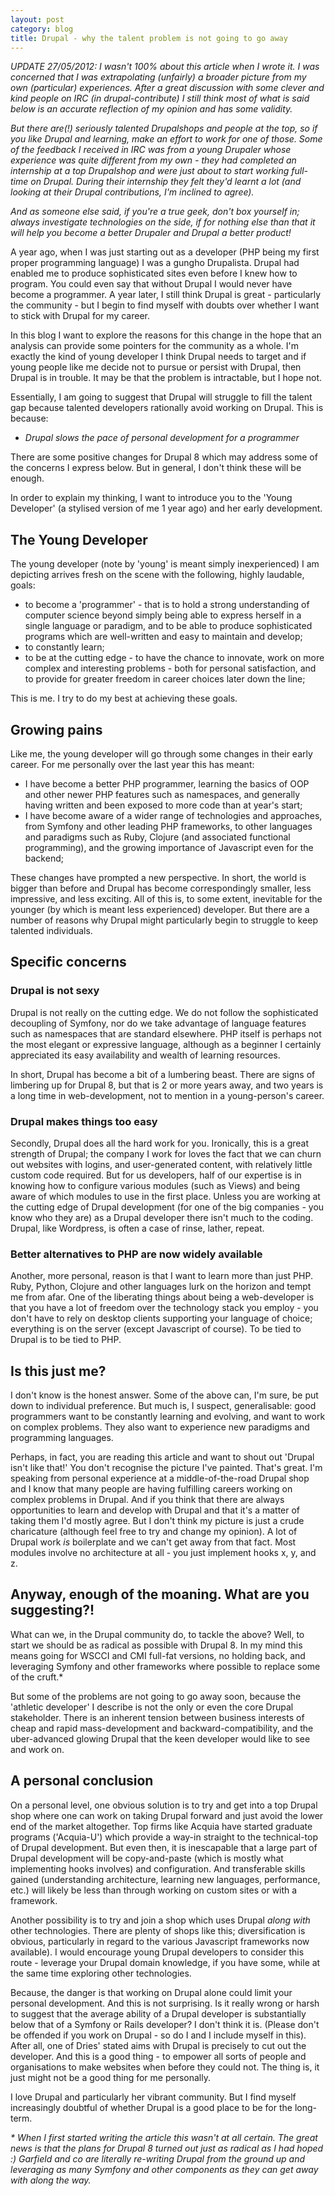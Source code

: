 ```yaml
---
layout: post
category: blog
title: Drupal - why the talent problem is not going to go away
---
```


*UPDATE 27/05/2012: I wasn't 100% about this article when I wrote it. I was concerned that I was extrapolating (unfairly) a broader picture from my own (particular) experiences. After a great discussion with some clever and kind people on IRC (in drupal-contribute) I still think most of what is said below is an accurate reflection of my opinion and has some validity.*

*But there are(!) seriously talented Drupalshops and people at the top, so if you like Drupal and learning, make an effort to work for one of those. Some of the feedback I received in IRC was from a young Drupaler whose experience was quite different from my own - they had completed an internship at a top Drupalshop and were just about to start working full-time on Drupal. During their internship they felt they'd learnt a lot (and looking at their Drupal contributions, I'm inclined to agree).*

*And as someone else said, if you're a true geek, don't box yourself in; always investigate technologies on the side, if for nothing else than that it will help you become a better Drupaler and Drupal a better product!*

A year ago, when I was just starting out as a developer (PHP being my first proper programming language) I was a gungho Drupalista. Drupal had enabled me to produce sophisticated sites even before I knew how to program. You could even say that without Drupal I would never have become a programmer. A year later, I still think Drupal is great - particularly the community - but I begin to find myself with doubts over whether I want to stick with Drupal for my career.

In this blog I want to explore the reasons for this change in the hope that an analysis can provide some pointers for the community as a whole. I'm exactly the kind of young developer I think Drupal needs to target and if young people like me decide not to pursue or persist with Drupal, then Drupal is in trouble. It may be that the problem is intractable, but I hope not.

Essentially, I am going to suggest that Drupal will struggle to fill the talent gap because talented developers rationally avoid working on Drupal. This is because:

* *Drupal slows the pace of personal development for a programmer*

There are some positive changes for Drupal 8 which may address some of the concerns I express below. But in general, I don't think these will be enough.

In order to explain my thinking, I want to introduce you to the 'Young Developer' (a stylised version of me 1 year ago) and her early development.

The Young Developer
-------------------

The young developer (note by 'young' is meant simply inexperienced) I am depicting arrives fresh on the scene with the following, highly laudable, goals:

* to become a 'programmer' - that is to hold a strong understanding of computer science beyond simply being able to express herself in a single language or paradigm, and to be able to produce sophisticated programs which are well-written and easy to maintain and develop;
* to constantly learn;
* to be at the cutting edge - to have the chance to innovate, work on more complex and interesting problems - both for personal satisfaction, and to provide for greater freedom in career choices later down the line;

This is me. I try to do my best at achieving these goals.

Growing pains
-------------

Like me, the young developer will go through some changes in their early career. For me personally over the last year this has meant:

* I have become a better PHP programmer, learning the basics of OOP and other newer PHP features such as namespaces, and generally having written and been exposed to more code than at year's start;
* I have become aware of a wider range of technologies and approaches, from Symfony and other leading PHP frameworks, to other languages and paradigms such as Ruby, Clojure (and associated functional programming), and the growing importance of Javascript even for the backend;

These changes have prompted a new perspective. In short, the world is bigger than before and Drupal has become correspondingly smaller, less impressive, and less exciting. All of this is, to some extent, inevitable for the younger (by which is meant less experienced) developer. But there are a number of reasons why Drupal might particularly begin to struggle to keep talented individuals.

Specific concerns
-----------------

### Drupal is not sexy

Drupal is not really on the cutting edge. We do not follow the sophisticated decoupling of Symfony, nor do we take advantage of language features such as namespaces that are standard elsewhere. PHP itself is perhaps not the most elegant or expressive language, although as a beginner I certainly appreciated its easy availability and wealth of learning resources.

In short, Drupal has become a bit of a lumbering beast. There are signs of limbering up for Drupal 8, but that is 2 or more years away, and two years is a long time in web-development, not to mention in a young-person's career.

### Drupal makes things too easy

Secondly, Drupal does all the hard work for you. Ironically, this is a great strength of Drupal; the company I work for loves the fact that we can churn out websites with logins, and user-generated content, with relatively little custom code required. But for us developers, half of our expertise is in knowing how to configure various modules (such as Views) and being aware of which modules to use in the first place. Unless you are working at the cutting edge of Drupal development (for one of the big companies - you know who they are) as a Drupal developer there isn't much to the coding. Drupal, like Wordpress, is often a case of rinse, lather, repeat.

### Better alternatives to PHP are now widely available

Another, more personal, reason is that I want to learn more than just PHP. Ruby, Python, Clojure and other languages lurk on the horizon and tempt me from afar. One of the liberating things about being a web-developer is that you have a lot of freedom over the technology stack you employ - you don't have to rely on desktop clients supporting your language of choice; everything is on the server (except Javascript of course). To be tied to Drupal is to be tied to PHP.

Is this just me?
----------------

I don't know is the honest answer. Some of the above can, I'm sure, be put down to individual preference. But much is, I suspect, generalisable: good programmers want to be constantly learning and evolving, and want to work on complex problems. They also want to experience new paradigms and programming languages.

Perhaps, in fact, you are reading this article and want to shout out 'Drupal isn't like that!' You don't recognise the picture I've painted. That's great. I'm speaking from personal experience at a middle-of-the-road Drupal shop and I know that many people are having fulfilling careers working on complex problems in Drupal. And if you think that there are always opportunities to learn and develop with Drupal and that it's a matter of taking them I'd mostly agree. But I don't think my picture is just a crude charicature (although feel free to try and change my opinion). A lot of Drupal work *is* boilerplate and we can't get away from that fact. Most modules involve no architecture at all - you just implement hooks x, y, and z.

Anyway, enough of the moaning. What are you suggesting?!
--------------------------------------------------------

What can we, in the Drupal community do, to tackle the above? Well, to start we should be as radical as possible with Drupal 8. In my mind this means going for WSCCI and CMI full-fat versions, no holding back, and leveraging Symfony and other frameworks where possible to replace some of the cruft.\*

But some of the problems are not going to go away soon, because the 'athletic developer' I describe is not the only or even the core Drupal stakeholder. There is an inherent tension between business interests of cheap and rapid mass-development and backward-compatibility, and the uber-advanced glowing Drupal that the keen developer  would like to see and work on.

A personal conclusion
---------------------

On a personal level, one obvious solution is to try and get into a top Drupal shop where one can work on taking Drupal forward and just avoid the lower end of the market altogether. Top firms like Acquia have started graduate programs ('Acquia-U') which provide a way-in straight to the technical-top of Drupal development. But even then, it is inescapable that a large part of Drupal development will be copy-and-paste (which is mostly what implementing hooks involves) and configuration. And transferable skills gained (understanding architecture, learning new languages, performance, etc.) will likely be less than through working on custom sites or with a framework.

Another possibility is to try and join a shop which uses Drupal *along with* other technologies. There are plenty of shops like this; diversification is obvious, particularly in regard to the various Javascript frameworks now available). I would encourage young Drupal developers to consider this route - leverage your Drupal domain knowledge, if you have some, while at the same time exploring other technologies.

Because, the danger is that working on Drupal alone could limit your personal development. And this is not surprising. Is it really wrong or harsh to suggest that the average ability of a Drupal developer is substantially below that of a Symfony or Rails developer? I don't think it is. (Please don't be offended if you work on Drupal - so do I and I include myself in this). After all, one of Dries' stated aims with Drupal is precisely to cut out the developer. And this is a good thing - to empower all sorts of people and organisations to make websites when before they could not. The thing is, it just might not be a good thing for me personally.

I love Drupal and particularly her vibrant community. But I find myself increasingly doubtful of whether Drupal is a good place to be for the long-term.

*\* When I first started writing the article this wasn't at all certain. The great news is that the plans for Drupal 8 turned out just as radical as I had hoped :) Garfield and co are literally re-writing Drupal from the ground up and leveraging as many Symfony and other components as they can get away with along the way.*